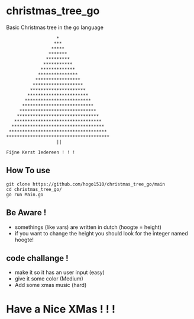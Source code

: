# christmas_tree_go
Basic Christmas tree in the go language

```
                   *
                  ***
                 *****
                *******
               *********
              ***********
             *************
            ***************
           *****************
          *******************
         *********************
        ***********************
       *************************
      ***************************
     *****************************
    *******************************
   *********************************
  ***********************************
 *************************************
***************************************
                   || 

Fijne Kerst Iedereen ! ! !

```

## How To use
```
git clone https://github.com/hogo1510/christmas_tree_go/main
cd christmas_tree_go/
go run Main.go
```
## Be Aware !
- somethings (like vars) are written in dutch (hoogte = height)
- if you want to change the height you should look for the integer named hoogte!

## code challange !
- make it so it has an user input (easy)
- give it some color (Medium)
- Add some xmas music (hard)

# Have a Nice XMas ! ! !
